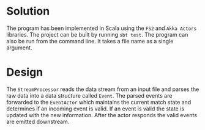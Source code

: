 Solution
======
The program has been implemented in Scala using the `FS2` and `Akka Actors` libraries. The project can be built by running `sbt test`. The program can also be run from the command line. It takes a file name as a single argument.

Design
======
The `StreamProcessor` reads the data stream from an input file and parses the raw data into a data structure called `Event`. The parsed events are forwarded to the `EventActor` which maintains the current match state and determines if an incoming event is valid. If an event is valid the state is updated with the new information. After the actor responds the valid events are emitted downstream.
